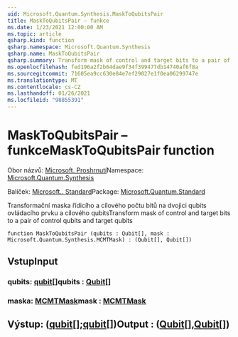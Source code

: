 ```yaml
---
uid: Microsoft.Quantum.Synthesis.MaskToQubitsPair
title: MaskToQubitsPair – funkce
ms.date: 1/23/2021 12:00:00 AM
ms.topic: article
qsharp.kind: function
qsharp.namespace: Microsoft.Quantum.Synthesis
qsharp.name: MaskToQubitsPair
qsharp.summary: Transform mask of control and target bits to a pair of control qubits and target qubits
ms.openlocfilehash: fed196a2f2b64dae9f34f399477db14740af6f8a
ms.sourcegitcommit: 71605ea9cc630e84e7ef29027e1f0ea06299747e
ms.translationtype: MT
ms.contentlocale: cs-CZ
ms.lasthandoff: 01/26/2021
ms.locfileid: "98855391"
---
```

# <a name="masktoqubitspair-function"></a><span data-ttu-id="1ad97-102">MaskToQubitsPair – funkce</span><span class="sxs-lookup"><span data-stu-id="1ad97-102">MaskToQubitsPair function</span></span>

<span data-ttu-id="1ad97-103">Obor názvů: [Microsoft. Proshrnutí](xref:Microsoft.Quantum.Synthesis)</span><span class="sxs-lookup"><span data-stu-id="1ad97-103">Namespace: [Microsoft.Quantum.Synthesis](xref:Microsoft.Quantum.Synthesis)</span></span>

<span data-ttu-id="1ad97-104">Balíček: [Microsoft.. Standard](https://nuget.org/packages/Microsoft.Quantum.Standard)</span><span class="sxs-lookup"><span data-stu-id="1ad97-104">Package: [Microsoft.Quantum.Standard](https://nuget.org/packages/Microsoft.Quantum.Standard)</span></span>


<span data-ttu-id="1ad97-105">Transformační maska řídicího a cílového počtu bitů na dvojici qubits ovládacího prvku a cílového qubits</span><span class="sxs-lookup"><span data-stu-id="1ad97-105">Transform mask of control and target bits to a pair of control qubits and target qubits</span></span>

```qsharp
function MaskToQubitsPair (qubits : Qubit[], mask : Microsoft.Quantum.Synthesis.MCMTMask) : (Qubit[], Qubit[])
```


## <a name="input"></a><span data-ttu-id="1ad97-106">Vstup</span><span class="sxs-lookup"><span data-stu-id="1ad97-106">Input</span></span>

### <a name="qubits--qubit"></a><span data-ttu-id="1ad97-107">qubits: [qubit](xref:microsoft.quantum.lang-ref.qubit)[]</span><span class="sxs-lookup"><span data-stu-id="1ad97-107">qubits : [Qubit](xref:microsoft.quantum.lang-ref.qubit)[]</span></span>




### <a name="mask--mcmtmask"></a><span data-ttu-id="1ad97-108">maska: [MCMTMask](xref:Microsoft.Quantum.Synthesis.MCMTMask)</span><span class="sxs-lookup"><span data-stu-id="1ad97-108">mask : [MCMTMask](xref:Microsoft.Quantum.Synthesis.MCMTMask)</span></span>





## <a name="output--qubitqubit"></a><span data-ttu-id="1ad97-109">Výstup: ([qubit](xref:microsoft.quantum.lang-ref.qubit)[];[qubit](xref:microsoft.quantum.lang-ref.qubit)[])</span><span class="sxs-lookup"><span data-stu-id="1ad97-109">Output : ([Qubit](xref:microsoft.quantum.lang-ref.qubit)[],[Qubit](xref:microsoft.quantum.lang-ref.qubit)[])</span></span>

